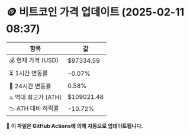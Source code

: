 # 🪙 비트코인 가격 업데이트 (2025-02-11 08:37)

| 항목                | 값 |
|--------------------|----------------|
| 💰 현재 가격 (USD) | $97334.59 |
| ⏳ 1시간 변동률    | -0.07% |
| 📆 24시간 변동률   | 0.58% |
| 🔝 역대 최고가 (ATH) | $109021.48 |
| 📉 ATH 대비 하락률 | -10.72% |

🔄 **이 파일은 GitHub Actions에 의해 자동으로 업데이트됩니다.**
